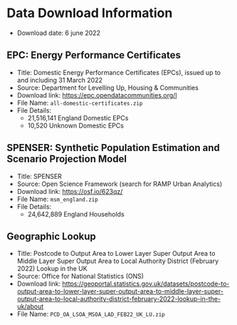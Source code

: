 # Data Download Information

- Download date: 6 june 2022

## EPC: Energy Performance Certificates

- Title: Domestic Energy Performance Certificates (EPCs), issued up to and including 31 March 2022
- Source: Department for Levelling Up, Housing & Communities
- Download link: https://epc.opendatacommunities.org/l
- File Name: `all-domestic-certificates.zip`
- File Details:
  - 21,516,141 England Domestic EPCs
  - 10,520 Unknown Domestic EPCs

## SPENSER: Synthetic Population Estimation and Scenario Projection Model

- Title: SPENSER
- Source: Open Science Framework (search for RAMP Urban Analytics)
- Download link: https://osf.io/623qz/
- File Name: `msm_england.zip`
- File Details:
  - 24,642,889 England Households

## Geographic Lookup

- Title: Postcode to Output Area to Lower Layer Super Output Area to Middle Layer
Super Output Area to Local Authority District (February 2022) Lookup in the UK
- Source: Office for National Statistics (ONS)
- Download link: https://geoportal.statistics.gov.uk/datasets/postcode-to-output-area-to-lower-layer-super-output-area-to-middle-layer-super-output-area-to-local-authority-district-february-2022-lookup-in-the-uk/about
- File Name: `PCD_OA_LSOA_MSOA_LAD_FEB22_UK_LU.zip`